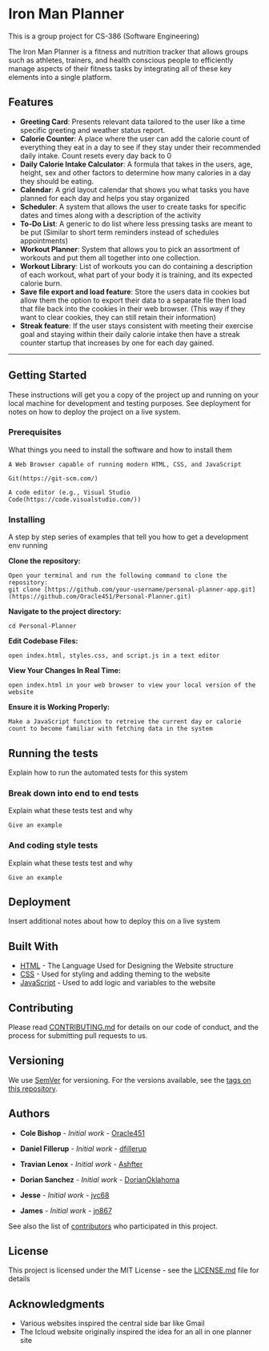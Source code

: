 # Iron Man Planner

This is a group project for CS-386 (Software Engineering)

The Iron Man Planner is a fitness and nutrition tracker that allows groups such as athletes, trainers, and health conscious people to efficiently manage aspects of their fitness tasks by integrating all of these key elements into a single platform.

## Features

- **Greeting Card**: Presents relevant data tailored to the user like a time specific greeting and weather status report.
- **Calorie Counter**: A place where the user can add the calorie count of everything they eat in a day to see if they stay under their recommended daily intake. Count resets every day back to 0
- **Daily Calorie Intake Calculator**: A formula that takes in the users, age, height, sex and other factors to determine how many calories in a day they should be eating.
- **Calendar**: A grid layout calendar that shows you what tasks you have planned for each day and helps you stay organized
- **Scheduler**: A system that allows the user to create tasks for specific dates and times along with a description of the activity
- **To-Do List**: A generic to do list where less pressing tasks are meant to be put (Similar to short term reminders instead of schedules appointments)
- **Workout Planner**: System that allows you to pick an assortment of workouts and put them all together into one collection.
- **Workout Library**: List of workouts you can do containing a description of each workout, what part of your body it is training, and its expected calorie burn.
- **Save file export and load feature**: Store the users data in cookies but allow them the option to export their data to a separate file then load that file back into the cookies in their web browser. (This way if they want to clear cookies, they can still retain their information)
- **Streak feature**: If the user stays consistent with meeting their exercise goal and staying within their daily calorie intake then have a streak counter startup that increases by one for each day gained.

---

## Getting Started

These instructions will get you a copy of the project up and running on your local machine for development and testing purposes. See deployment for notes on how to deploy the project on a live system.

### Prerequisites

What things you need to install the software and how to install them

```
A Web Browser capable of running modern HTML, CSS, and JavaScript
```

```
Git(https://git-scm.com/)
```

```
A code editor (e.g., Visual Studio Code(https://code.visualstudio.com/))
```

### Installing

A step by step series of examples that tell you how to get a development env running

**Clone the repository:**

```
Open your terminal and run the following command to clone the repository:
git clone [https://github.com/your-username/personal-planner-app.git](https://github.com/Oracle451/Personal-Planner.git)
```

**Navigate to the project directory:**

```
cd Personal-Planner
```

**Edit Codebase Files:**

```
open index.html, styles.css, and script.js in a text editor
```

**View Your Changes In Real Time:**

```
open index.html in your web browser to view your local version of the website
```

**Ensure it is Working Properly:**

```
Make a JavaScript function to retreive the current day or calorie count to become familiar with fetching data in the system
```

## Running the tests

Explain how to run the automated tests for this system

### Break down into end to end tests

Explain what these tests test and why

```
Give an example
```

### And coding style tests

Explain what these tests test and why

```
Give an example
```

## Deployment

Insert additional notes about how to deploy this on a live system

## Built With

* [HTML](https://www.w3schools.com/html/) - The Language Used for Designing the Website structure
* [CSS](https://www.w3schools.com/Css/) - Used for styling and adding theming to the website
* [JavaScript](https://www.w3schools.com/Js/) - Used to add logic and variables to the website

## Contributing

Please read [CONTRIBUTING.md](CONTRIBUTING.md) for details on our code of conduct, and the process for submitting pull requests to us.

## Versioning

We use [SemVer](http://semver.org/) for versioning. For the versions available, see the [tags on this repository](https://github.com/Oracle451/Personal-Planner/tags). 

## Authors

* **Cole Bishop** - *Initial work* - [Oracle451](https://github.com/Oracle451)

* **Daniel Fillerup** - *Initial work* - [dfillerup](https://github.com/dfillerup)

* **Travian Lenox** - *Initial work* - [Ashfter](https://github.com/Ashfter)

* **Dorian Sanchez** - *Initial work* - [DorianOklahoma](https://github.com/DorianOklahoma)

* **Jesse** - *Initial work* - [jvc68](https://github.com/jvc68)

* **James** - *Initial work* - [jn867](https://github.com/jn867)

See also the list of [contributors]([https://github.com/your/project/contributors](https://github.com/Oracle451/Personal-Planner/graphs/contributors)) who participated in this project.

## License

This project is licensed under the MIT License - see the [LICENSE.md](LICENSE.txt) file for details

## Acknowledgments

* Various websites inspired the central side bar like Gmail
* The Icloud website originally inspired the idea for an all in one planner site

